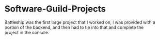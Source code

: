 # Software-Guild-Projects
Battleship was the first large project that I worked on, I was provided with a portion of the backend, and then had to tie into that and complete the project in the console.